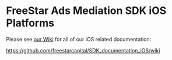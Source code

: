 # FreeStar Ads Mediation SDK iOS Platforms

Please see <a href="https://github.com/freestarcapital/SDK_documentation_iOS/wiki">our Wiki</a> for all of our iOS related documentation: 

https://github.com/freestarcapital/SDK_documentation_iOS/wiki
